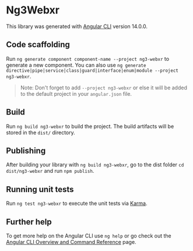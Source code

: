 # Ng3Webxr

This library was generated with [Angular CLI](https://github.com/angular/angular-cli) version 14.0.0.

## Code scaffolding

Run `ng generate component component-name --project ng3-webxr` to generate a new component. You can also use `ng generate directive|pipe|service|class|guard|interface|enum|module --project ng3-webxr`.
> Note: Don't forget to add `--project ng3-webxr` or else it will be added to the default project in your `angular.json` file. 

## Build

Run `ng build ng3-webxr` to build the project. The build artifacts will be stored in the `dist/` directory.

## Publishing

After building your library with `ng build ng3-webxr`, go to the dist folder `cd dist/ng3-webxr` and run `npm publish`.

## Running unit tests

Run `ng test ng3-webxr` to execute the unit tests via [Karma](https://karma-runner.github.io).

## Further help

To get more help on the Angular CLI use `ng help` or go check out the [Angular CLI Overview and Command Reference](https://angular.io/cli) page.
